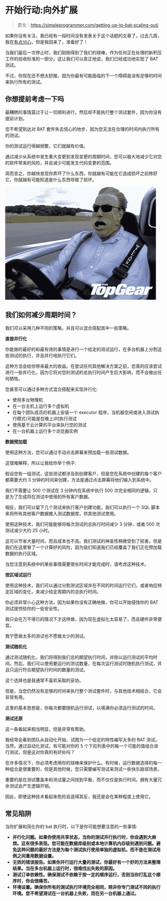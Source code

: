 # 开始行动:向外扩展

> 原文：<https://simpleprogrammer.com/getting-up-to-bat-scaling-out/>

如果你没有关注，我已经有一段时间没有发表关于这个话题的文章了。过去几周，我在[有点分心](https://simpleprogrammer.com/2011/04/25/the-most-complex-program-of-all-time/)，但是我回来了，准备好了！

当我们最后一次停止时，我们刚刚得到了我们的球棒，作为任何正在处理的新积压工作的验收标准的一部分。这让我们可以真正地说，我们已经成功地实现了 BAT 测试。

不过，你现在还不想太舒服，因为你最有可能面临的下一个障碍是没有足够的时间来执行所有的测试。

## 你想提前考虑一下吗

最糟糕的事情莫过于让一切顺利进行，然后却不能执行整个测试套件，因为你没有提前计划。

您不希望到达对 BAT 套件失去信心的地步，因为您无法在合理的时间内执行所有的测试。

你的测试运行得越频繁，它们就越有价值。

通过减少从系统中发生重大变更到发现变更的周期时间，您可以极大地减少它对您的软件带来的风险，并且减少可能发生代码变更的范围。

简而言之，你越快发现你弄坏了什么东西，你就越有可能在它造成损坏之前修好它，你就越有可能知道是什么东西导致了损坏。



![clarkson_face](img/da4c259b04b4bdd90a69ccae7b13b3db.png "clarkson_face")



## 我们如何减少周期时间？

我们可以采用几种不同的策略，并且可以混合搭配其中一些策略。

**直接并行化**

你能做的最好的和最有效的事情是进行一个给定的测试运行，在多台机器上分割这些测试的执行，并且并行地执行它们。

这种方法会给你带来最大的收益。在尝试任何其他解决方案之前，您真的应该尝试进行一些并行化，因为它将对您的测试的总执行时间产生巨大影响，而不会做出任何牺牲。

您甚至可以通过多种方式混合搭配来实现并行化:

*   使用多台物理机
*   在一台主机上运行多个虚拟机
*   在每个团队成员的机器上安装一个 executor 程序，当机器空闲或进入测试执行模式(可能是在晚上)时执行测试
*   使用基于云计算的平台来执行您的测试
*   在一台机器上运行多个浏览器实例

**数据预加载**

使用这种方法，您可以通过手动点击屏幕来预加载一些测试数据。

这很难解释，所以让我给你举个例子:

假设您有一组测试，这些测试都涉及到创建客户，但是您在系统中创建的每个客户都需要大约 3 分钟的时间来创建，方法是通过点击屏幕将他们输入到系统中。

我们不需要让 500 个测试在 3 分钟内在系统中执行 500 次完全相同的逻辑，只是为了生成将在测试中使用的所有客户数据。

相反，我们可以留下几个测试来执行客户创建功能，我们可以执行一个 SQL 脚本来将所有其他客户数据推入测试数据库，供其他测试使用。

使用这种技术，我们可能能够将每次测试的总执行时间减少 3 分钟，或者 500 次测试减少大约 25 小时。

这可以节省大量时间，而且成本也不高。我们测试的神圣性稍微受到了损害，但是我们在这里冒了一个计算好的风险，因为我们知道我们已经覆盖了我们正在预加载数据的执行区域。

当您注意到系统中的某些事情需要很长时间才能完成时，请考虑这种技术。

**按区域试运行**

使用这种技术，我们可以通过分割测试区域并在不同的时间运行它们，或者响应特定区域的变化，来减少给定周期内的总执行时间。

你必须非常小心这种方法，因为如果你没有正确地做，你可以开始侵蚀你的 BAT 测试提供给你的一些安全性。

我只会在万不得已的情况下才这样做，因为现在虚拟化太容易了，而且硬件非常便宜。

我宁愿做太多的测试也不愿做太少的测试。

**测试随机化**

通过测试随机化，我们将得到我们总的期望执行时间，并除以运行测试的平均时间。然后，我们可以使用要运行的测试数量，在每次运行测试时随机执行测试，并且只运行符合期望执行时间的数量的测试。

这个选择也是我通常不喜欢采取的妥协。

但是，当您仍然没有足够的时间来执行整个测试套件时，与其他技术相结合，它会非常有用。

这里的基本思想是，你每次都要随机运行测试，以填满你必须运行测试的时间。

**测试还原**

这一条看起来相当明显，但是非常有帮助。

我经常会看到团队从自动化开始，试图为一个给定的特性编写太多的 BAT 测试。当然，通过自动化测试，有可能对你的 5 个下拉列表中的每一个可能的值组合进行测试，但是这对你真的有好处吗？

在许多情况下，你必须考虑用你的球棒来保护什么。有时候，运行数据选择的每一种组合是很重要的，但是其他时候，您只需要编写测试来测试一些快乐路径场景。

重要的是在测试覆盖率和测试量之间找到平衡，而不仅仅是执行时间。拥有大量冗余测试会产生逻辑开销。

因此，即使这种技术看起来危险且适得其反，我还是会在某种程度上使用它。

## 常见陷阱

当你扩展和简化你的 bat 执行时，以下是你可能想要注意的一些事情:

*   **并行化问题。如果你使用共享状态，当你的测试并行执行时，你会遇到大麻烦。这有很多表现。您可能在数据库级别或本地计算机内存级别遇到问题。避免这种问题的最好方法是为每个测试执行使用单独的虚拟机，而不是在测试用例之间重用数据设置。**
*   **无效的错误报告。如果你并行运行大量的测试，你最好有一个好的方法来整理结果。当在多台机器上运行时，很难找出失败的原因。**
*   **测试订单依赖性。确保测试不依赖于按一定的顺序运行，否则当你打乱这个顺序时，你会很痛苦。**
*   **环境设置。确保你所有的测试执行环境完全相同，除非你专门测试不同的执行环境。您不希望测试在一台机器上失败，而在另一台机器上通过。**